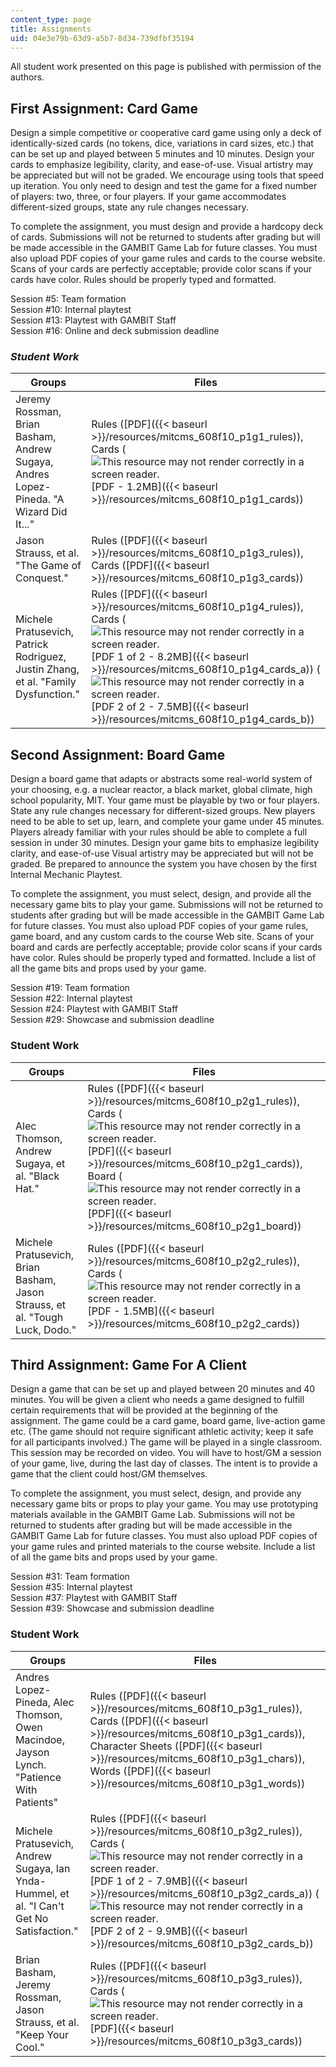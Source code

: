 ```yaml
---
content_type: page
title: Assignments
uid: 04e3e79b-63d9-a5b7-8d34-739dfbf35194
---
```


All student work presented on this page is published with permission of the authors.

First Assignment: Card Game
---------------------------

Design a simple competitive or cooperative card game using only a deck of identically-sized cards (no tokens, dice, variations in card sizes, etc.) that can be set up and played between 5 minutes and 10 minutes. Design your cards to emphasize legibility, clarity, and ease-of-use. Visual artistry may be appreciated but will not be graded. We encourage using tools that speed up iteration. You only need to design and test the game for a fixed number of players: two, three, or four players. If your game accommodates different-sized groups, state any rule changes necessary.

To complete the assignment, you must design and provide a hardcopy deck of cards. Submissions will not be returned to students after grading but will be made accessible in the GAMBIT Game Lab for future classes. You must also upload PDF copies of your game rules and cards to the course website. Scans of your cards are perfectly acceptable; provide color scans if your cards have color. Rules should be properly typed and formatted.

Session #5: Team formation  
Session #10: Internal playtest  
Session #13: Playtest with GAMBIT Staff  
Session #16: Online and deck submission deadline

### _Student Work_

| Groups | Files |
| --- | --- |
| Jeremy Rossman, Brian Basham, Andrew Sugaya, Andres Lopez-Pineda. "A Wizard Did It..." | Rules ([PDF]({{< baseurl >}}/resources/mitcms_608f10_p1g1_rules)), Cards (![This resource may not render correctly in a screen reader.](/images/inacessible.gif)[PDF - 1.2MB]({{< baseurl >}}/resources/mitcms_608f10_p1g1_cards)) |
| Jason Strauss, et al. "The Game of Conquest." | Rules ([PDF]({{< baseurl >}}/resources/mitcms_608f10_p1g3_rules)), Cards ([PDF]({{< baseurl >}}/resources/mitcms_608f10_p1g3_cards)) |
| Michele Pratusevich, Patrick Rodriguez, Justin Zhang, et al. "Family Dysfunction." | Rules ([PDF]({{< baseurl >}}/resources/mitcms_608f10_p1g4_rules)), Cards (![This resource may not render correctly in a screen reader.](/images/inacessible.gif)[PDF 1 of 2 - 8.2MB]({{< baseurl >}}/resources/mitcms_608f10_p1g4_cards_a)) (![This resource may not render correctly in a screen reader.](/images/inacessible.gif)[PDF 2 of 2 - 7.5MB]({{< baseurl >}}/resources/mitcms_608f10_p1g4_cards_b)) 

Second Assignment: Board Game
-----------------------------

Design a board game that adapts or abstracts some real-world system of your choosing, e.g. a nuclear reactor, a black market, global climate, high school popularity, MIT. Your game must be playable by two or four players. State any rule changes necessary for different-sized groups. New players need to be able to set up, learn, and complete your game under 45 minutes. Players already familiar with your rules should be able to complete a full session in under 30 minutes. Design your game bits to emphasize legibility clarity, and ease-of-use Visual artistry may be appreciated but will not be graded. Be prepared to announce the system you have chosen by the first Internal Mechanic Playtest.

To complete the assignment, you must select, design, and provide all the necessary game bits to play your game. Submissions will not be returned to students after grading but will be made accessible in the GAMBIT Game Lab for future classes. You must also upload PDF copies of your game rules, game board, and any custom cards to the course Web site. Scans of your board and cards are perfectly acceptable; provide color scans if your cards have color. Rules should be properly typed and formatted. Include a list of all the game bits and props used by your game.

Session #19: Team formation  
Session #22: Internal playtest  
Session #24: Playtest with GAMBIT Staff  
Session #29: Showcase and submission deadline

### Student Work

| Groups | Files |
| --- | --- |
| Alec Thomson, Andrew Sugaya, et al. "Black Hat." | Rules ([PDF]({{< baseurl >}}/resources/mitcms_608f10_p2g1_rules)), Cards (![This resource may not render correctly in a screen reader.](/images/inacessible.gif)[PDF]({{< baseurl >}}/resources/mitcms_608f10_p2g1_cards)), Board (![This resource may not render correctly in a screen reader.](/images/inacessible.gif)[PDF]({{< baseurl >}}/resources/mitcms_608f10_p2g1_board)) |
| Michele Pratusevich, Brian Basham, Jason Strauss, et al. "Tough Luck, Dodo." | Rules ([PDF]({{< baseurl >}}/resources/mitcms_608f10_p2g2_rules)), Cards (![This resource may not render correctly in a screen reader.](/images/inacessible.gif)[PDF - 1.5MB]({{< baseurl >}}/resources/mitcms_608f10_p2g2_cards)) 

Third Assignment: Game For A Client
-----------------------------------

Design a game that can be set up and played between 20 minutes and 40 minutes. You will be given a client who needs a game designed to fulfill certain requirements that will be provided at the beginning of the assignment. The game could be a card game, board game, live-action game etc. (The game should not require significant athletic activity; keep it safe for all participants involved.) The game will be played in a single classroom. This session may be recorded on video. You will have to host/GM a session of your game, live, during the last day of classes. The intent is to provide a game that the client could host/GM themselves.

To complete the assignment, you must select, design, and provide any necessary game bits or props to play your game. You may use prototyping materials available in the GAMBIT Game Lab. Submissions will not be returned to students after grading but will be made accessible in the GAMBIT Game Lab for future classes. You must also upload PDF copies of your game rules and printed materials to the course website. Include a list of all the game bits and props used by your game.

Session #31: Team formation  
Session #35: Internal playtest  
Session #37: Playtest with GAMBIT Staff  
Session #39: Showcase and submission deadline

### Student Work

| Groups | Files |
| --- | --- |
| Andres Lopez-Pineda, Alec Thomson, Owen Macindoe, Jayson Lynch. "Patience With Patients" | Rules ([PDF]({{< baseurl >}}/resources/mitcms_608f10_p3g1_rules)), Cards ([PDF]({{< baseurl >}}/resources/mitcms_608f10_p3g1_cards)), Character Sheets ([PDF]({{< baseurl >}}/resources/mitcms_608f10_p3g1_chars)), Words ([PDF]({{< baseurl >}}/resources/mitcms_608f10_p3g1_words)) |
| Michele Pratusevich, Andrew Sugaya, Ian Ynda-Hummel, et al. "I Can't Get No Satisfaction." | Rules ([PDF]({{< baseurl >}}/resources/mitcms_608f10_p3g2_rules)), Cards (![This resource may not render correctly in a screen reader.](/images/inacessible.gif)[PDF 1 of 2 - 7.9MB]({{< baseurl >}}/resources/mitcms_608f10_p3g2_cards_a)) (![This resource may not render correctly in a screen reader.](/images/inacessible.gif)[PDF 2 of 2 - 9.9MB]({{< baseurl >}}/resources/mitcms_608f10_p3g2_cards_b)) |
| Brian Basham, Jeremy Rossman, Jason Strauss, et al. "Keep Your Cool." | Rules ([PDF]({{< baseurl >}}/resources/mitcms_608f10_p3g3_rules)), Cards (![This resource may not render correctly in a screen reader.](/images/inacessible.gif)[PDF]({{< baseurl >}}/resources/mitcms_608f10_p3g3_cards))